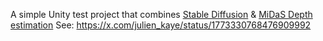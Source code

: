A simple Unity test project that combines [Stable Diffusion](https://github.com/julienkay/com.doji.diffusers) & [MiDaS Depth estimation](https://github.com/julienkay/com.doji.midas)
See: https://x.com/julien_kaye/status/1773330768476909992

